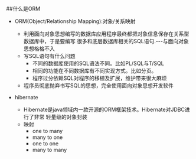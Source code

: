 ##什么是ORM
+ ORM(Object/Relationship Mapping):对象/关系映射
    * 利用面向对象思想编写的数据库应用程序最终都把对象信息保存在关系型数据库中，于是要编写
        很多和底层数据库相关的SQL语句.---与面向对象思想格格不入
    + 写SQL语句有什么问题
        * 不同的数据库使用的SQL语法不同。比如PL/SQL与T/SQL
        * 相同的功能在不同数据库有不同实现方式。比如分页。
        * 程序过分依赖SQL对程序的移植及扩展，维护带来很大麻烦
    + 程序员彻底抛弃书写SQL的思想，完全使用面向对象思想开发软件

+ hibernate
    * Hibernate是java领域内一款开源的ORM框架技术。Hibernate对JDBC进行了非常
        轻量级的对象封装  
    + 映射
        * one to many
        * many to one
        * one to one
        * many to many                      